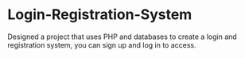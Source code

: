 # Login-Registration-System
Designed a project that uses PHP and databases to create a login and registration system, you can sign up and log in to access.
